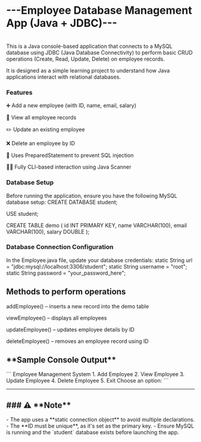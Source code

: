 <h1>---Employee Database Management App (Java + JDBC)---</h1>
<br>
This is a Java console-based application that connects to a MySQL database using JDBC (Java Database Connectivity) to perform basic CRUD operations (Create, Read, Update, Delete) on employee records.

It is designed as a simple learning project to understand how Java applications interact with relational databases.

<h3>Features</h3>

➕ Add a new employee (with ID, name, email, salary)

📄 View all employee records

✏️ Update an existing employee

❌ Delete an employee by ID

🔐 Uses PreparedStatement to prevent SQL injection

👨‍💻 Fully CLI-based interaction using Java Scanner

 <h3>Database Setup</h3>
 
Before running the application, ensure you have the following MySQL database setup:
CREATE DATABASE student;

USE student;

CREATE TABLE demo (
    id INT PRIMARY KEY,
    name VARCHAR(100),
    email VARCHAR(100),
    salary DOUBLE
);

<h3>Database Connection Configuration</h3>
In the Employee.java file, update your database credentials:
static String url = "jdbc:mysql://localhost:3306/student";
static String username = "root";
static String password = "your_password_here";
<h2>Methods to perform operations</h2>
addEmployee() – inserts a new record into the demo table

viewEmployee() – displays all employees

updateEmployee() – updates employee details by ID

deleteEmployee() – removes an employee record using ID

<h2>**Sample Console Output**</h2>
```
Employee Management System
1. Add Employee
2. View Employee
3. Update Employee
4. Delete Employee
5. Exit
Choose an option:
```

---

<h2>### ⚠️ **Note**</h2>
- The app uses a **static connection object** to avoid multiple declarations.
- The **ID must be unique**, as it's set as the primary key.
- Ensure MySQL is running and the `student` database exists before launching the app.

</br>
